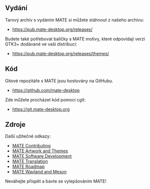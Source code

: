 <!--
.. link:
.. description:
.. tags: Development
.. date: 2011-12-05 12:00:30
.. title: Vývoj
.. slug: development
-->

## Vydání

Tarový archiv s vydáním MATE si můžete stáhnout z našeho archivu: 

  * <https://pub.mate-desktop.org/releases/>

Budete také potřebovat balíčky s MATE motivy, které odpovídají verzi GTK3+ dodávané ve vaší distribuci: 

  * <https://pub.mate-desktop.org/releases/themes/>

## Kód

Gitové repozitáře s MATE jsou hostovány na GitHubu. 

  * <https://github.com/mate-desktop>

Zde můžete procházet kód pomocí cgit:

  * <https://git.mate-desktop.org>

## Zdroje

Další užitečné odkazy:

  * [MATE Contributing](https://wiki.mate-desktop.org/introduction/contributing/)
  * [MATE Artwork and Themes](https://wiki.mate-desktop.org/contributing/artwork-and-themes/getting-started/)
  * [MATE Software Development](https://wiki.mate-desktop.org/contributing/software-development/getting-started/)
  * [MATE Translation](https://wiki.mate-desktop.org/contributing/translation/getting-started/)
  * [MATE Roadmap](https://wiki.mate-desktop.org/developers-corner/roadmap/)
  * [MATE Wayland and Meson](https://wiki.mate-desktop.org/developers-corner/wayland-meson/)

Neváhejte přispět a bavte se vylepšováním MATE!
